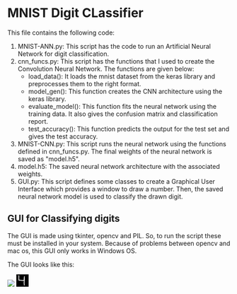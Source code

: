 # MNIST Digit CLassifier #
This file contains the following code:
1. MNIST-ANN.py: This script has the code to run an Artificial Neural Network for digit classification.
2. cnn_funcs.py: This script has the functions that I used to create the Convolution Neural Network. The functions are given below:
	- load_data(): It loads the mnist dataset from the keras library and preprocesses them to the right format.
	- model_gen(): This function creates the CNN architecture using the keras library.
	- evaluate_model(): This function fits the neural network using the training data. It also gives the confusion matrix and classification report.
	- test_accuracy(): This function predicts the output for the test set and gives the test accuracy.
3. MNIST-CNN.py: This script runs the neural network using the functions defined in cnn_funcs.py. The final weights of the neural network is saved as "model.h5".
4. model.h5: The saved neural network architecture with the associated weights.
5. GUI.py: This script defines some classes to create a Graphical User Interface which provides a window to draw a number. Then, the saved neural network model is used to classify the drawn digit.

## GUI for Classifying digits ##
The GUI is made using tkinter, opencv and PIL. So, to run the script these must be installed in your system. Because of problems between opencv and mac os, this GUI only works in Windows OS.

The GUI looks like this:

![](https://github.com/HRishabh11/MNIST/blob/master/im1.png)
![](https://github.com/HRishabh11/MNIST/blob/master/im2.png)
